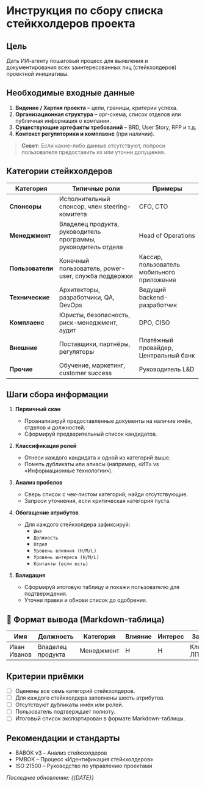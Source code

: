 # Инструкция по сбору списка стейкхолдеров проекта

## Цель
Дать ИИ-агенту пошаговый процесс для выявления и документирования всех заинтересованных лиц (стейкхолдеров) проектной инициативы.

## Необходимые входные данные
1. **Видение / Хартия проекта** – цели, границы, критерии успеха.
2. **Организационная структура** – орг-схема, список отделов или публичная информация о компании.
3. **Существующие артефакты требований** – BRD, User Story, RFP и т.д.
4. **Контекст регуляторики и комплаенс** (при наличии).

> **Совет:** Если какие-либо данные отсутствуют, попроси пользователя предоставить их или уточни допущения.

## Категории стейкхолдеров

| Категория     | Типичные роли                               | Примеры                          |
|---------------|---------------------------------------------|----------------------------------|
| **Спонсоры**  | Исполнительный спонсор, член steering-комитета | CFO, CTO                        |
| **Менеджмент**| Владелец продукта, руководитель программы, руководитель отдела | Head of Operations |
| **Пользователи**| Конечный пользователь, power-user, служба поддержки | Кассир, пользователь мобильного приложения |
| **Технические**| Архитекторы, разработчики, QA, DevOps       | Ведущий backend-разработчик     |
| **Комплаенс** | Юристы, безопасность, риск-менеджмент, аудит | DPO, CISO                       |
| **Внешние**   | Поставщики, партнёры, регуляторы            | Платёжный провайдер, Центральный банк |
| **Прочие**    | Обучение, маркетинг, customer success       | Руководитель L&D                |

## Шаги сбора информации

1. **Первичный скан**
   - Проанализируй предоставленные документы на наличие имён, отделов и должностей.
   - Сформируй предварительный список кандидатов.

2. **Классификация ролей**
   - Отнеси каждого кандидата к одной из категорий выше.
   - Пометь дубликаты или алиасы (например, «ИТ» vs «Информационные технологии»).

3. **Анализ пробелов**
   - Сверь список с чек-листом категорий; найди отсутствующие.
   - Запроси уточнения, если критическая категория пуста.

4. **Обогащение атрибутов**
   - Для каждого стейкхолдера зафиксируй: 
     - `Имя`
     - `Должность`
     - `Отдел`
     - `Уровень влияния (H/M/L)`
     - `Уровень интереса (H/M/L)`
     - `Контакты (если есть)`

5. **Валидация**
   - Сформируй итоговую таблицу и покажи пользователю для подтверждения.
   - Уточни правки и обнови список до одобрения.

## 📄 Формат вывода (Markdown-таблица)

| Имя          | Должность         | Категория   | Влияние | Интерес | Заметки           |
|--------------|-------------------|-------------|---------|---------|-------------------|
| Иван Иванов  | Владелец продукта | Менеджмент  | H       | H       | Ключевой ЛПР      |

## Критерии приёмки
- [ ] Оценены все семь категорий стейкхолдеров.
- [ ] Для каждого стейкхолдера заполнены шесть атрибутов.
- [ ] Отсутствуют дубликаты имён или ролей.
- [ ] Пользователь подтверждает полноту.
- [ ] Итоговый список экспортирован в формате Markdown-таблицы.

## Рекомендации и стандарты
- BABOK v3 – Анализ стейкхолдеров
- PMBOK – Процесс «Идентификация стейкхолдеров»
- ISO 21500 – Руководство по управлению проектами

*Последнее обновление: {{DATE}}*